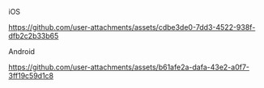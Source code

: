 iOS


https://github.com/user-attachments/assets/cdbe3de0-7dd3-4522-938f-dfb2c2b33b65


Android





https://github.com/user-attachments/assets/b61afe2a-dafa-43e2-a0f7-3ff19c59d1c8

